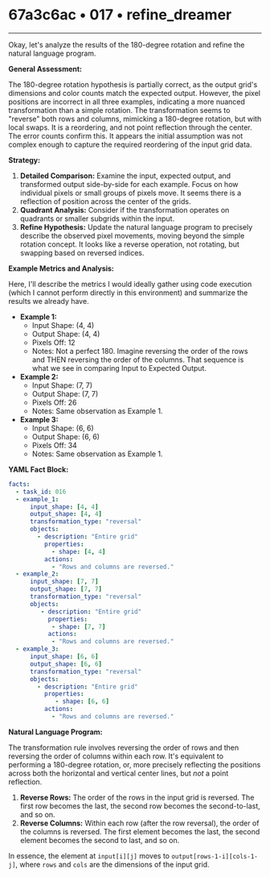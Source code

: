 # 67a3c6ac • 017 • refine_dreamer

---
Okay, let's analyze the results of the 180-degree rotation and refine the natural language program.

**General Assessment:**

The 180-degree rotation hypothesis is partially correct, as the output grid's dimensions and color counts match the expected output. However, the pixel positions are incorrect in all three examples, indicating a more nuanced transformation than a simple rotation. The transformation seems to "reverse" both rows and columns, mimicking a 180-degree rotation, but with local swaps. It is a reordering, and not point reflection through the center. The error counts confirm this. It appears the initial assumption was not complex enough to capture the required reordering of the input grid data.

**Strategy:**

1.  **Detailed Comparison:** Examine the input, expected output, and transformed output side-by-side for each example. Focus on how individual pixels or small groups of pixels move. It seems there is a reflection of position across the center of the grids.
2.  **Quadrant Analysis:** Consider if the transformation operates on quadrants or smaller subgrids within the input.
3.  **Refine Hypothesis:** Update the natural language program to precisely describe the observed pixel movements, moving beyond the simple rotation concept. It looks like a reverse operation, not rotating, but swapping based on reversed indices.

**Example Metrics and Analysis:**

Here, I'll describe the metrics I would ideally gather using code execution (which I cannot perform directly in this environment) and summarize the results we already have.

*   **Example 1:**
    *   Input Shape: (4, 4)
    *   Output Shape: (4, 4)
    *   Pixels Off: 12
    *   Notes: Not a perfect 180. Imagine reversing the order of the rows and THEN reversing the order of the columns. That sequence is what we see in comparing Input to Expected Output.
*   **Example 2:**
    *   Input Shape: (7, 7)
    *   Output Shape: (7, 7)
    *   Pixels Off: 26
    *   Notes: Same observation as Example 1.
*   **Example 3:**
    *   Input Shape: (6, 6)
    *   Output Shape: (6, 6)
    *   Pixels Off: 34
    *   Notes: Same observation as Example 1.

**YAML Fact Block:**

```yaml
facts:
  - task_id: 016
  - example_1:
      input_shape: [4, 4]
      output_shape: [4, 4]
      transformation_type: "reversal"
      objects:
        - description: "Entire grid"
          properties:
            - shape: [4, 4]
          actions:
            - "Rows and columns are reversed."
  - example_2:
      input_shape: [7, 7]
      output_shape: [7, 7]
      transformation_type: "reversal"
      objects:
         - description: "Entire grid"
           properties:
            - shape: [7, 7]
           actions:
            - "Rows and columns are reversed."
  - example_3:
      input_shape: [6, 6]
      output_shape: [6, 6]
      transformation_type: "reversal"
      objects:
        - description: "Entire grid"
          properties:
             - shape: [6, 6]
          actions:
            - "Rows and columns are reversed."
```

**Natural Language Program:**

The transformation rule involves reversing the order of rows and then reversing the order of columns within each row. It's equivalent to performing a 180-degree rotation, or, more precisely reflecting the positions across both the horizontal and vertical center lines, but *not* a point reflection.

1.  **Reverse Rows:** The order of the rows in the input grid is reversed. The first row becomes the last, the second row becomes the second-to-last, and so on.
2.  **Reverse Columns:** Within each row (after the row reversal), the order of the columns is reversed. The first element becomes the last, the second element becomes the second to last, and so on.

In essence, the element at `input[i][j]` moves to `output[rows-1-i][cols-1-j]`, where `rows` and `cols` are the dimensions of the input grid.

